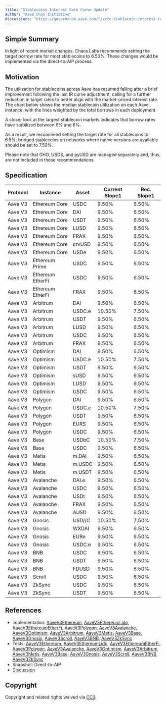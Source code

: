 ```yaml
---
title: "Stablecoins Interest Rate Curve Update"
author: "Aave Chan Initiative"
discussions: "https://governance.aave.com/t/arfc-stablecoin-interest-rate-curve-update-03-04-2025/21269"
---
```


## Simple Summary

In light of recent market changes, Chaos Labs recommends setting the target borrow rate for most stablecoins to 6.50%. These changes would be implemented via the direct-to-AIP process.

## Motivation

The utilization for stablecoins across Aave has resumed falling after a brief improvement following the last IR curve adjustment, calling for a further reduction in target rates to better align with the market-priced interest rate. The chart below shows the median stablecoin utilization on each Aave instance, with the lines weighted by the total borrows in each deployment.

A closer look at the largest stablecoin markets indicates that borrow rates have stabilized between 6% and 8%.

As a result, we recommend setting the target rate for all stablecoins to 6.5%; bridged stablecoins on networks where native versions are available should be set to 7.50%.

Please note that GHO, USDS, and pyUSD are managed separately and, thus, are not included in these recommendations.

## Specification

| Protocol | Instance         | Asset  | **Current Slope1** | **Rec. Slope1** |
| -------- | ---------------- | ------ | ------------------ | --------------- |
| Aave V3  | Ethereum Core    | USDC   | 9.50%              | 6.50%           |
| Aave V3  | Ethereum Core    | DAI    | 9.50%              | 6.50%           |
| Aave V3  | Ethereum Core    | USDT   | 9.50%              | 6.50%           |
| Aave V3  | Ethereum Core    | LUSD   | 9.50%              | 6.50%           |
| Aave V3  | Ethereum Core    | FRAX   | 9.50%              | 6.50%           |
| Aave V3  | Ethereum Core    | crvUSD | 9.50%              | 6.50%           |
| Aave V3  | Ethereum Core    | USDe   | 9.50%              | 6.50%           |
| Aave V3  | Ethereum Prime   | USDC   | 9.50%              | 6.50%           |
| Aave V3  | Ethereum EtherFi | USDC   | 9.50%              | 6.50%           |
| Aave V3  | Ethereum EtherFi | FRAX   | 9.50%              | 6.50%           |
| Aave V3  | Arbitrum         | DAI    | 9.50%              | 6.50%           |
| Aave V3  | Arbitrum         | USDC.e | 10.50%             | 7.50%           |
| Aave V3  | Arbitrum         | USDT   | 9.50%              | 6.50%           |
| Aave V3  | Arbitrum         | LUSD   | 9.50%              | 6.50%           |
| Aave V3  | Arbitrum         | USDC   | 9.50%              | 6.50%           |
| Aave V3  | Arbitrum         | FRAX   | 9.50%              | 6.50%           |
| Aave V3  | Optimism         | DAI    | 9.50%              | 6.50%           |
| Aave V3  | Optimism         | USDC.e | 10.50%             | 7.50%           |
| Aave V3  | Optimism         | USDT   | 9.50%              | 6.50%           |
| Aave V3  | Optimism         | sUSD   | 9.50%              | 6.50%           |
| Aave V3  | Optimism         | LUSD   | 9.50%              | 6.50%           |
| Aave V3  | Optimism         | USDC   | 9.50%              | 6.50%           |
| Aave V3  | Polygon          | DAI    | 9.50%              | 6.50%           |
| Aave V3  | Polygon          | USDC.e | 10.50%             | 7.50%           |
| Aave V3  | Polygon          | USDT   | 9.50%              | 6.50%           |
| Aave V3  | Polygon          | EURS   | 9.50%              | 6.50%           |
| Aave V3  | Polygon          | USDC   | 9.50%              | 6.50%           |
| Aave V3  | Base             | USDbC  | 10.50%             | 7.50%           |
| Aave V3  | Base             | USDC   | 9.50%              | 6.50%           |
| Aave V3  | Metis            | m.DAI  | 9.50%              | 6.50%           |
| Aave V3  | Metis            | m.USDC | 9.50%              | 6.50%           |
| Aave V3  | Metis            | m.USDT | 9.50%              | 6.50%           |
| Aave V3  | Avalanche        | DAI.e  | 9.50%              | 6.50%           |
| Aave V3  | Avalanche        | USDC   | 9.50%              | 6.50%           |
| Aave V3  | Avalanche        | USDt   | 9.50%              | 6.50%           |
| Aave V3  | Avalanche        | FRAX   | 9.50%              | 6.50%           |
| Aave V3  | Avalanche        | AUSD   | 9.50%              | 6.50%           |
| Aave V3  | Gnosis           | USD//C | 10.50%             | 7.50%           |
| Aave V3  | Gnosis           | WXDAI  | 9.50%              | 6.50%           |
| Aave V3  | Gnosis           | EURe   | 9.50%              | 6.50%           |
| Aave V3  | Gnosis           | USDC.e | 9.50%              | 6.50%           |
| Aave V3  | BNB              | USDC   | 9.50%              | 6.50%           |
| Aave V3  | BNB              | USDT   | 9.50%              | 6.50%           |
| Aave V3  | BNB              | FDUSD  | 9.50%              | 6.50%           |
| Aave V3  | Scroll           | USDC   | 9.50%              | 6.50%           |
| Aave V3  | ZkSync           | USDC   | 9.50%              | 6.50%           |
| Aave V3  | ZkSync           | USDT   | 9.50%              | 6.50%           |

## References

- Implementation: [AaveV3Ethereum](https://github.com/bgd-labs/aave-proposals-v3/blob/main/src/20250312_Multi_StablecoinsInterestRateCurveUpdate/AaveV3Ethereum_StablecoinsInterestRateCurveUpdate_20250312.sol), [AaveV3EthereumLido](https://github.com/bgd-labs/aave-proposals-v3/blob/main/src/20250312_Multi_StablecoinsInterestRateCurveUpdate/AaveV3EthereumLido_StablecoinsInterestRateCurveUpdate_20250312.sol), [AaveV3EthereumEtherFi](https://github.com/bgd-labs/aave-proposals-v3/blob/main/src/20250312_Multi_StablecoinsInterestRateCurveUpdate/AaveV3EthereumEtherFi_StablecoinsInterestRateCurveUpdate_20250312.sol), [AaveV3Polygon](https://github.com/bgd-labs/aave-proposals-v3/blob/main/src/20250312_Multi_StablecoinsInterestRateCurveUpdate/AaveV3Polygon_StablecoinsInterestRateCurveUpdate_20250312.sol), [AaveV3Avalanche](https://github.com/bgd-labs/aave-proposals-v3/blob/main/src/20250312_Multi_StablecoinsInterestRateCurveUpdate/AaveV3Avalanche_StablecoinsInterestRateCurveUpdate_20250312.sol), [AaveV3Optimism](https://github.com/bgd-labs/aave-proposals-v3/blob/main/src/20250312_Multi_StablecoinsInterestRateCurveUpdate/AaveV3Optimism_StablecoinsInterestRateCurveUpdate_20250312.sol), [AaveV3Arbitrum](https://github.com/bgd-labs/aave-proposals-v3/blob/main/src/20250312_Multi_StablecoinsInterestRateCurveUpdate/AaveV3Arbitrum_StablecoinsInterestRateCurveUpdate_20250312.sol), [AaveV3Metis](https://github.com/bgd-labs/aave-proposals-v3/blob/main/src/20250312_Multi_StablecoinsInterestRateCurveUpdate/AaveV3Metis_StablecoinsInterestRateCurveUpdate_20250312.sol), [AaveV3Base](https://github.com/bgd-labs/aave-proposals-v3/blob/main/src/20250312_Multi_StablecoinsInterestRateCurveUpdate/AaveV3Base_StablecoinsInterestRateCurveUpdate_20250312.sol), [AaveV3Gnosis](https://github.com/bgd-labs/aave-proposals-v3/blob/main/src/20250312_Multi_StablecoinsInterestRateCurveUpdate/AaveV3Gnosis_StablecoinsInterestRateCurveUpdate_20250312.sol), [AaveV3Scroll](https://github.com/bgd-labs/aave-proposals-v3/blob/main/src/20250312_Multi_StablecoinsInterestRateCurveUpdate/AaveV3Scroll_StablecoinsInterestRateCurveUpdate_20250312.sol), [AaveV3BNB](https://github.com/bgd-labs/aave-proposals-v3/blob/main/src/20250312_Multi_StablecoinsInterestRateCurveUpdate/AaveV3BNB_StablecoinsInterestRateCurveUpdate_20250312.sol), [AaveV3ZkSync](https://github.com/bgd-labs/aave-proposals-v3/blob/main/zksync/src/20250312_Multi_StablecoinsInterestRateCurveUpdate/AaveV3ZkSync_StablecoinsInterestRateCurveUpdate_20250312.sol)
- Tests: [AaveV3Ethereum](https://github.com/bgd-labs/aave-proposals-v3/blob/main/src/20250312_Multi_StablecoinsInterestRateCurveUpdate/AaveV3Ethereum_StablecoinsInterestRateCurveUpdate_20250312.t.sol), [AaveV3EthereumLido](https://github.com/bgd-labs/aave-proposals-v3/blob/main/src/20250312_Multi_StablecoinsInterestRateCurveUpdate/AaveV3EthereumLido_StablecoinsInterestRateCurveUpdate_20250312.t.sol), [AaveV3EthereumEtherFi](https://github.com/bgd-labs/aave-proposals-v3/blob/main/src/20250312_Multi_StablecoinsInterestRateCurveUpdate/AaveV3EthereumEtherFi_StablecoinsInterestRateCurveUpdate_20250312.t.sol), [AaveV3Polygon](https://github.com/bgd-labs/aave-proposals-v3/blob/main/src/20250312_Multi_StablecoinsInterestRateCurveUpdate/AaveV3Polygon_StablecoinsInterestRateCurveUpdate_20250312.t.sol), [AaveV3Avalanche](https://github.com/bgd-labs/aave-proposals-v3/blob/main/src/20250312_Multi_StablecoinsInterestRateCurveUpdate/AaveV3Avalanche_StablecoinsInterestRateCurveUpdate_20250312.t.sol), [AaveV3Optimism](https://github.com/bgd-labs/aave-proposals-v3/blob/main/src/20250312_Multi_StablecoinsInterestRateCurveUpdate/AaveV3Optimism_StablecoinsInterestRateCurveUpdate_20250312.t.sol), [AaveV3Arbitrum](https://github.com/bgd-labs/aave-proposals-v3/blob/main/src/20250312_Multi_StablecoinsInterestRateCurveUpdate/AaveV3Arbitrum_StablecoinsInterestRateCurveUpdate_20250312.t.sol), [AaveV3Metis](https://github.com/bgd-labs/aave-proposals-v3/blob/main/src/20250312_Multi_StablecoinsInterestRateCurveUpdate/AaveV3Metis_StablecoinsInterestRateCurveUpdate_20250312.t.sol), [AaveV3Base](https://github.com/bgd-labs/aave-proposals-v3/blob/main/src/20250312_Multi_StablecoinsInterestRateCurveUpdate/AaveV3Base_StablecoinsInterestRateCurveUpdate_20250312.t.sol), [AaveV3Gnosis](https://github.com/bgd-labs/aave-proposals-v3/blob/main/src/20250312_Multi_StablecoinsInterestRateCurveUpdate/AaveV3Gnosis_StablecoinsInterestRateCurveUpdate_20250312.t.sol), [AaveV3Scroll](https://github.com/bgd-labs/aave-proposals-v3/blob/main/src/20250312_Multi_StablecoinsInterestRateCurveUpdate/AaveV3Scroll_StablecoinsInterestRateCurveUpdate_20250312.t.sol), [AaveV3BNB](https://github.com/bgd-labs/aave-proposals-v3/blob/main/src/20250312_Multi_StablecoinsInterestRateCurveUpdate/AaveV3BNB_StablecoinsInterestRateCurveUpdate_20250312.t.sol), [AaveV3ZkSync](https://github.com/bgd-labs/aave-proposals-v3/blob/main/zksync/src/20250312_Multi_StablecoinsInterestRateCurveUpdate/AaveV3ZkSync_StablecoinsInterestRateCurveUpdate_20250312.t.sol)
- Snapshot: Direct-to-AIP
- [Discussion](https://governance.aave.com/t/arfc-stablecoin-interest-rate-curve-update-03-04-2025/21269)

## Copyright

Copyright and related rights waived via [CC0](https://creativecommons.org/publicdomain/zero/1.0/).
